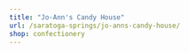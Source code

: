 ```yaml
---
title: "Jo-Ann's Candy House"
url: /saratoga-springs/jo-anns-candy-house/
shop: confectionery
---
```

